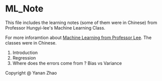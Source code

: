# ML_Note

This file includes the learning notes (some of them were in Chinese) from Professor Hungyi-lee's Machine Learning Class.

For more inforamtion about [Machine Learning from Professor Lee](https://www.youtube.com/channel/UC2ggjtuuWvxrHHHiaDH1dlQ). The classes were in Chinese.

1. Introduction
2. Regression
3. Where does the errors come from ? Bias vs Variance

Copyright @ Yanan Zhao
